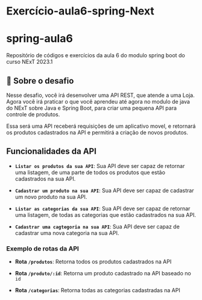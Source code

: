 # Exercício-aula6-spring-Next


# spring-aula6
Repositório de códigos e exercícios da aula 6 do modulo spring boot do curso NExT 2023.1

## :rocket: Sobre o desafio

Nesse desafio, você irá desenvolver uma API REST, que atende a uma Loja. Agora você irá praticar o que você aprendeu até agora no modulo de java do NExT sobre Java e Spring Boot, para criar uma pequena API para controle de produtos.

Essa será uma API receberá requisições de um aplicativo movel, e retornará os produtos cadastrados na API e permitirá a criação de novos produtos.

## Funcionalidades da API

- **`Listar os produtos da sua API`**: Sua API deve ser capaz de retornar uma listagem, de uma parte de todos os produtos que estão cadastrados na sua API.

- **`Cadastrar um produto na sua API`**: Sua API deve ser capaz de cadastrar um novo produto na sua API.

- **`Listar as categorias da sua API`**: Sua API deve ser capaz de retornar uma listagem, de todas as categorias que estão cadastrados na sua API.

- **`Cadastrar uma cagtegoria na sua API`**: Sua API deve ser capaz de cadastrar uma nova categoria na sua API.

### Exemplo de rotas da API

  - **Rota `/produtos`**: Retorna todos os produtos cadastrados na API

  - **Rota `/produto/:id`**: Retorna um produto cadastrado na API baseado no `id`

  - **Rota `/categorias`**: Retorna todas as categorias cadastradas na API
